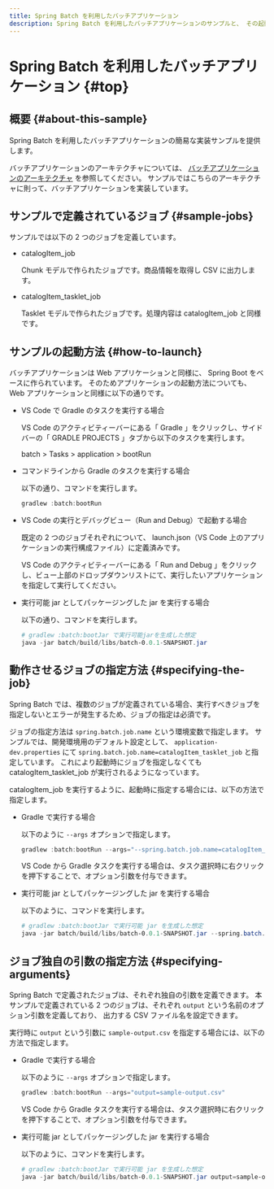 ```yaml
---
title: Spring Batch を利用したバッチアプリケーション
description: Spring Batch を利用したバッチアプリケーションのサンプルと、 その起動方法を解説します。
---
```


# Spring Batch を利用したバッチアプリケーション {#top}

## 概要 {#about-this-sample}

Spring Batch を利用したバッチアプリケーションの簡易な実装サンプルを提供します。

バッチアプリケーションのアーキテクチャについては、
[バッチアプリケーションのアーキテクチャ](../../app-architecture/batch-application/batch-application-architecture.md) を参照してください。
サンプルではこちらのアーキテクチャに則って、バッチアプリケーションを実装しています。

## サンプルで定義されているジョブ {#sample-jobs}

サンプルでは以下の 2 つのジョブを定義しています。

- catalogItem_job
  
    Chunk モデルで作られたジョブです。商品情報を取得し CSV に出力します。

- catalogItem_tasklet_job
  
    Tasklet モデルで作られたジョブです。処理内容は catalogItem_job と同様です。

## サンプルの起動方法 {#how-to-launch}

バッチアプリケーションは Web アプリケーションと同様に、 Spring Boot をベースに作られています。
そのためアプリケーションの起動方法についても、 Web アプリケーションと同様に以下の通りです。

- VS Code で Gradle のタスクを実行する場合

    VS Code のアクティビティーバーにある「 Gradle 」をクリックし、サイドバーの「 GRADLE PROJECTS 」タブから以下のタスクを実行します。

    batch > Tasks > application > bootRun

- コマンドラインから Gradle のタスクを実行する場合

    以下の通り、コマンドを実行します。

    ```ps1 title="コマンドラインでの Gradle の起動"
    gradlew :batch:bootRun
    ```

- VS Code の実行とデバッグビュー（Run and Debug）で起動する場合

    既定の 2 つのジョブそれぞれについて、 launch.json（VS Code 上のアプリケーションの実行構成ファイル）に定義済みです。

    VS Code のアクティビティーバーにある「 Run and Debug 」をクリックし、ビュー上部のドロップダウンリストにて、実行したいアプリケーションを指定して実行してください。

- 実行可能 jar としてパッケージングした jar を実行する場合

    以下の通り、コマンドを実行します。
  
    ```ps1 title="実行可能 jar の起動"
    # gradlew :batch:bootJar で実行可能jarを生成した想定
    java -jar batch/build/libs/batch-0.0.1-SNAPSHOT.jar
    ```

## 動作させるジョブの指定方法 {#specifying-the-job}

Spring Batch では、複数のジョブが定義されている場合、実行すべきジョブを指定しないとエラーが発生するため、ジョブの指定は必須です。

ジョブの指定方法は `spring.batch.job.name` という環境変数で指定します。
サンプルでは、開発環境用のデフォルト設定として、 `application-dev.properties` にて
`spring.batch.job.name=catalogItem_tasklet_job` と指定しています。
これにより起動時にジョブを指定しなくても catalogItem_tasklet_job が実行されるようになっています。

catalogItem_job を実行するように、起動時に指定する場合には、以下の方法で指定します。

- Gradle で実行する場合

    以下のように `--args` オプションで指定します。

    ```ps1 title="コマンドラインでの Gradle の起動（ジョブ指定）"
    gradlew :batch:bootRun --args="--spring.batch.job.name=catalogItem_job"
    ```

    VS Code から Gradle タスクを実行する場合は、タスク選択時に右クリックを押下することで、オプション引数を付与できます。

- 実行可能 jar としてパッケージングした jar を実行する場合

    以下のように、コマンドを実行します。

    ```ps1 title="実行可能 jar の起動（ジョブ指定）"
    # gradlew :batch:bootJar で実行可能 jar を生成した想定
    java -jar batch/build/libs/batch-0.0.1-SNAPSHOT.jar --spring.batch.job.name=catalogItem_job
    ```

## ジョブ独自の引数の指定方法 {#specifying-arguments}

Spring Batch で定義されたジョブは、それぞれ独自の引数を定義できます。
本サンプルで定義されている 2 つのジョブは、それぞれ `output` という名前のオプション引数を定義しており、
出力する CSV ファイル名を設定できます。

実行時に `output` という引数に `sample-output.csv` を指定する場合には、以下の方法で指定します。

- Gradle で実行する場合

    以下のように `--args` オプションで指定します。

    ```ps1 title="コマンドラインでの Gradle の起動（ジョブ引数指定）"
    gradlew :batch:bootRun --args="output=sample-output.csv"
    ```

    VS Code から Gradle タスクを実行する場合は、タスク選択時に右クリックを押下することで、オプション引数を付与できます。

- 実行可能 jar としてパッケージングした jar を実行する場合

    以下のように、コマンドを実行します。

    ```ps1 title="実行可能 jar の起動（ジョブ引数指定）"
    # gradlew :batch:bootJar で実行可能 jar を生成した想定
    java -jar batch/build/libs/batch-0.0.1-SNAPSHOT.jar output=sample-output.csv
    ```
